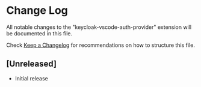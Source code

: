 # Change Log

All notable changes to the "keycloak-vscode-auth-provider" extension will be documented in this file.

Check [Keep a Changelog](http://keepachangelog.com/) for recommendations on how to structure this file.

## [Unreleased]

- Initial release